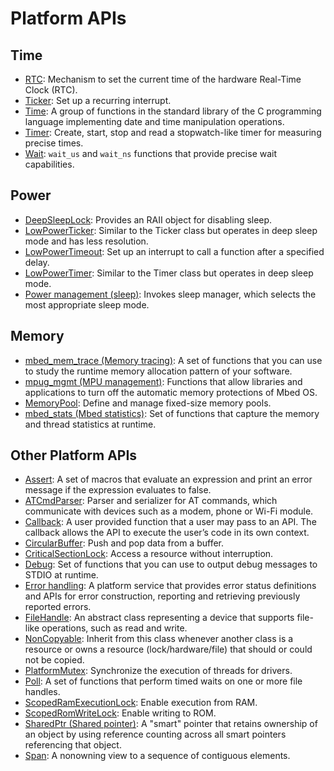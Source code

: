 # Platform APIs

## Time

- [RTC](../apis/time-apis.html): Mechanism to set the current time of the hardware Real-Time Clock (RTC).
- [Ticker](../apis/ticker.html): Set up a recurring interrupt.
- [Time](../apis/time.html): A group of functions in the standard library of the C programming language implementing date and time manipulation operations.
- [Timer](../apis/timer.html): Create, start, stop and read a stopwatch-like timer for measuring precise times.
- [Wait](../apis/wait.html): `wait_us` and `wait_ns` functions that provide precise wait capabilities.

## Power

- [DeepSleepLock](../apis/power-apis.html): Provides an RAII object for disabling sleep.
- [LowPowerTicker](../apis/lowpowerticker.html): Similar to the Ticker class but operates in deep sleep mode and has less resolution.
- [LowPowerTimeout](../apis/lowpowertimeout.html): Set up an interrupt to call a function after a specified delay.
- [LowPowerTimer](../apis/lowpowertimer.html): Similar to the Timer class but operates in deep sleep mode.
- [Power management (sleep)](../apis/power-management-sleep.html): Invokes sleep manager, which selects the most appropriate sleep mode.

## Memory

- [mbed_mem_trace (Memory tracing)](../apis/memory-apis.html): A set of functions that you can use to study the runtime memory allocation pattern of your software.
- [mpug_mgmt (MPU management)](../apis/mpu-management.html): Functions that allow libraries and applications to turn off the automatic memory protections of Mbed OS.
- [MemoryPool](../apis/memorypool.html): Define and manage fixed-size memory pools.
- [mbed_stats (Mbed statistics)](../apis/mbed-statistics.html): Set of functions that capture the memory and thread statistics at runtime.

## Other Platform APIs

- [Assert](../apis/other-platform-apis.html): A set of macros that evaluate an expression and print an error message if the expression evaluates to false.
- [ATCmdParser](../apis/atcmdparser.html): Parser and serializer for AT commands, which communicate with devices such as a modem, phone or Wi-Fi module.
- [Callback](../apis/callback.html): A user provided function that a user may pass to an API. The callback allows the API to execute the user’s code in its own context.
- [CircularBuffer](../apis/circularbuffer.html): Push and pop data from a buffer.
- [CriticalSectionLock](../apis/criticalsectionlock.html): Access a resource without interruption.
- [Debug](../apis/debug.html): Set of functions that you can use to output debug messages to STDIO at runtime.
- [Error handling](../apis/error-handling.html): A platform service that provides error status definitions and APIs for error construction, reporting and retrieving previously reported errors.
- [FileHandle](../apis/filehandle.html): An abstract class representing a device that supports file-like operations, such as read and write.
- [NonCopyable](../apis/noncopyable.html): Inherit from this class whenever another class is a resource or owns a resource (lock/hardware/file) that should or could not be copied.
- [PlatformMutex](../apis/platformmutex.html): Synchronize the execution of threads for drivers.
- [Poll](../apis/poll.html): A set of functions that perform timed waits on one or more file handles.
- [ScopedRamExecutionLock](../apis/scopedramexecutionlock.html): Enable execution from RAM.
- [ScopedRomWriteLock](../apis/scopedromwritelock.html): Enable writing to ROM.
- [SharedPtr (Shared pointer)](../apis/shared-pointer.html): A "smart" pointer that retains ownership of an object by using reference counting across all smart pointers referencing that object.
- [Span](../apis/span.html): A nonowning view to a sequence of contiguous elements.
